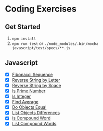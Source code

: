 # Coding Exercises

## Get Started

1. `npm install`
2. `npm run test` or `./node_modules/.bin/mocha javascript/test/specs/**.js`

## Javascript

- [x] [Fibonacci Sequence](./javascript/fibonacciSequence.js)
- [x] [Reverse String by Letter](./javascript/reverseStringByLetter.js)
- [x] [Reverse String by Space](./javascript/reverseStringBySpace.js)
- [x] [Is Prime Number](./javascript/isPrimeNumber.js)
- [x] [Is Integer](./javascript/isInteger.js)
- [x] [Find Average](./javascript/findAverage.js)
- [x] [Do Objects Equal](./javascript/compareObjects.js)
- [x] [List Objects Differences](./javascript/compareObjects.js)
- [x] [Is Compound Word](./javascript/compoundWords.js)
- [x] [List Compound Words](./javascript/compoundWords.js)
